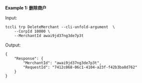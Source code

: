 **Example 1: 删除商户**



Input: 

```
tccli trp DeleteMerchant --cli-unfold-argument  \
    --CorpId 10000 \
    --MerchantId awai9jd37ng3de7p3t
```

Output: 
```
{
    "Response": {
        "MerchantId": "awai9jd37ng3de7p3t",
        "RequestId": "7412c068-06c1-4104-a23f-f42b3ba8d762"
    }
}
```

